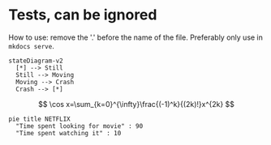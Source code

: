 # Tests, can be ignored

How to use:
remove the '.' before the name of the file. Preferably only use in `mkdocs serve`.

<!-- Could use some work on the themes, but it isn't an issue -->
```mermaid
stateDiagram-v2
  [*] --> Still
  Still --> Moving
  Moving --> Crash
  Crash --> [*]

```

<!-- Nice KaTeX works -->
$$
\cos x=\sum_{k=0}^{\infty}\frac{(-1)^k}{(2k)!}x^{2k}
$$

```mermaid
pie title NETFLIX
  "Time spent looking for movie" : 90
  "Time spent watching it" : 10
```
